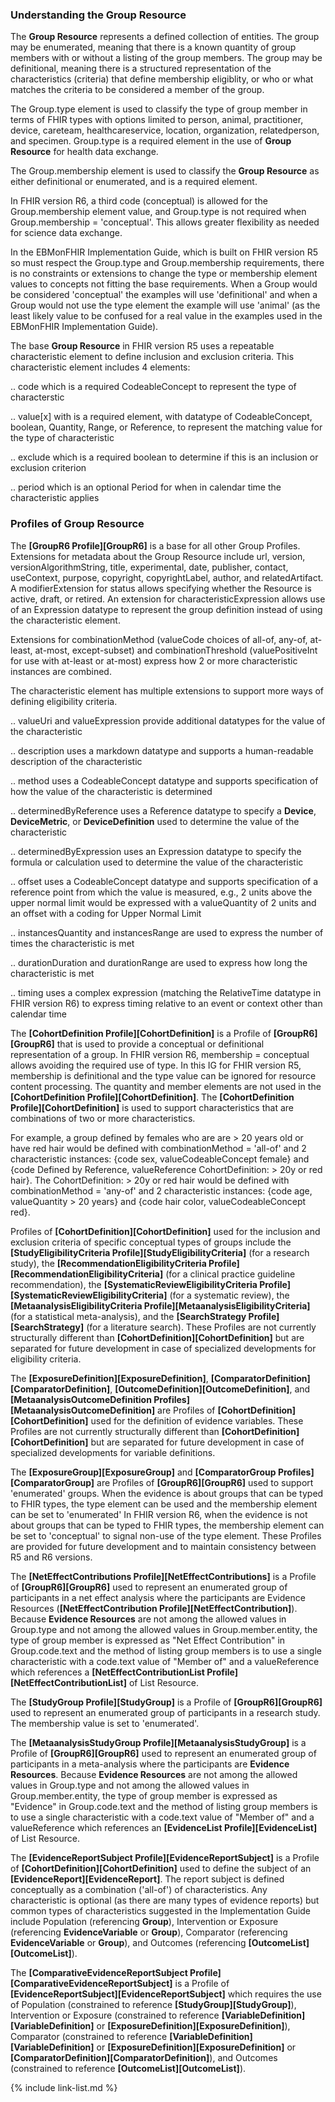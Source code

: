 ### Understanding the Group Resource

The <b>Group Resource</b> represents a defined collection of entities. The group may be enumerated, meaning that there is a known quantity of group members with or without a listing of the group members. The group may be definitional, meaning there is a structured representation of the characteristics (criteria) that define membership eligiblity, or who or what matches the criteria to be considered a member of the group.

The Group.type element is used to classify the type of group member in terms of FHIR types with options limited to person, animal, practitioner, device, careteam, healthcareservice, location, organization, relatedperson, and specimen. Group.type is a required element in the use of <b>Group Resource</b> for health data exchange.

The Group.membership element is used to classify the <b>Group Resource</b> as either definitional or enumerated, and is a required element.

In FHIR version R6, a third code (conceptual) is allowed for the Group.membership element value, and Group.type is not required when Group.membership = 'conceptual'. This allows greater flexibility as needed for science data exchange.

In the EBMonFHIR Implementation Guide, which is built on FHIR version R5 so must respect the Group.type and Group.membership requirements, there is no constraints or extensions to change the type or membership element values to concepts not fitting the base requirements. When a Group would be considered 'conceptual' the examples will use 'definitional' and when a Group would not use the type element the example will use 'animal' (as the least likely value to be confused for a real value in the examples used in the EBMonFHIR Implementation Guide).

The base <b>Group Resource</b> in FHIR version R5 uses a repeatable characteristic element to define inclusion and exclusion criteria. This characteristic element includes 4 elements:

.. code which is a required CodeableConcept to represent the type of characterstic

.. value[x] with is a required element, with datatype of CodeableConcept, boolean, Quantity, Range, or Reference, to represent the matching value for the type of characteristic

.. exclude which is a required boolean to determine if this is an inclusion or exclusion criterion

.. period which is an optional Period for when in calendar time the characteristic applies

### Profiles of Group Resource

The **[GroupR6 Profile][GroupR6]** is a base for all other Group Profiles. Extensions for metadata about the Group Resource include url, version, versionAlgorithmString, title, experimental, date, publisher, contact, useContext, purpose, copyright, copyrightLabel, author, and relatedArtifact. A modifierExtension for status allows specifying whether the Resource is active, draft, or retired. An extension for characteristicExpression allows use of an Expression datatype to represent the group definition instead of using the characteristic element.

Extensions for combinationMethod (valueCode choices of all-of, any-of, at-least, at-most, except-subset) and combinationThreshold (valuePositiveInt for use with at-least or at-most) express how 2 or more characteristic instances are combined.

The characteristic element has multiple extensions to support more ways of defining eligibility criteria.

.. valueUri and valueExpression provide additional datatypes for the value of the characteristic

.. description uses a markdown datatype and supports a human-readable description of the characteristic

.. method uses a CodeableConcept datatype and supports specification of how the value of the characteristic is determined

.. determinedByReference uses a Reference datatype to specify a <b>Device</b>, <b>DeviceMetric</b>, or <b>DeviceDefinition</b> used to determine the value of the characteristic

.. determinedByExpression uses an Expression datatype to specify the formula or calculation used to determine the value of the characteristic

.. offset uses a CodeableConcept datatype and supports specification of a reference point from which the value is measured, e.g., 2 units above the upper normal limit would be expressed with a valueQuantity of 2 units and an offset with a coding for Upper Normal Limit

.. instancesQuantity and instancesRange are used to express the number of times the characteristic is met

.. durationDuration and durationRange are used to express how long the characteristic is met

.. timing uses a complex expression (matching the RelativeTime datatype in FHIR version R6) to express timing relative to an event or context other than calendar time

The **[CohortDefinition Profile][CohortDefinition]** is a Profile of **[GroupR6][GroupR6]** that is used to provide a conceptual or definitional representation of a group. In FHIR version R6, membership = conceptual allows avoiding the required use of type. In this IG for FHIR version R5, membership is definitional and the type value can be ignored for resource content processing. The quantity and member elements are not used in the **[CohortDefinition Profile][CohortDefinition]**.
The **[CohortDefinition Profile][CohortDefinition]** is used to support characteristics that are combinations of two or more characteristics. 

For example, a group defined by females who are are > 20 years old or have red hair would be defined with combinationMethod = 'all-of' and 2 characteristic instances: {code sex, valueCodeableConcept female} and {code Defined by Reference, valueReference CohortDefinition: > 20y or red hair}. 
The CohortDefinition: > 20y or red hair would be defined with combinationMethod = 'any-of' and 2 characteristic instances: {code age, valueQuantity > 20 years} and {code hair color, valueCodeableConcept red}.

Profiles of **[CohortDefinition][CohortDefinition]** used for the inclusion and exclusion criteria of specific conceptual types of groups include the **[StudyEligibilityCriteria Profile][StudyEligibilityCriteria]** (for a research study), the **[RecommendationEligibilityCriteria Profile][RecommendationEligibilityCriteria]** (for a clinical practice guideline recommendation), the **[SystematicReviewEligibilityCriteria Profile][SystematicReviewEligibilityCriteria]** (for a systematic review), the **[MetaanalysisEligibilityCriteria Profile][MetaanalysisEligibilityCriteria]** (for a statistical meta-analysis), and the **[SearchStrategy Profile][SearchStrategy]** (for a literature search). These Profiles are not currently structurally different than **[CohortDefinition][CohortDefinition]** but are separated for future development in case of specialized developments for eligibility criteria.

The **[ExposureDefinition][ExposureDefinition]**, **[ComparatorDefinition][ComparatorDefinition]**, **[OutcomeDefinition][OutcomeDefinition]**, and **[MetaanalysisOutcomeDefinition Profiles][MetaanalysisOutcomeDefinition]** are Profiles of **[CohortDefinition][CohortDefinition]** used for the definition of evidence variables. These Profiles are not currently structurally different than **[CohortDefinition][CohortDefinition]** but are separated for future development in case of specialized developments for variable definitions.

The **[ExposureGroup][ExposureGroup]** and **[ComparatorGroup Profiles][ComparatorGroup]** are Profiles of **[GroupR6][GroupR6]** used to support 'enumerated' groups. When the evidence is about groups that can be typed to FHIR types, the type element can be used and the membership element can be set to 'enumerated'  In FHIR version R6, when the evidence is not about groups that can be typed to FHIR types, the membership element can be set to 'conceptual' to signal non-use of the type element. These Profiles are provided for future development and to maintain consistency between R5 and R6 versions.

The **[NetEffectContributions Profile][NetEffectContributions]** is a Profile of **[GroupR6][GroupR6]** used to represent an enumerated group of participants in a net effect analysis where the participants are Evidence Resources (**[NetEffectContribution Profile][NetEffectContribution]**). Because <b>Evidence Resources</b> are not among the allowed values in Group.type and not among the allowed values in Group.member.entity, the type of group member is expressed as "Net Effect Contribution" in Group.code.text and the method of listing group members is to use a single characteristic with a code.text value of "Member of" and a valueReference which references a **[NetEffectContributionList Profile][NetEffectContributionList]** of List Resource.

The **[StudyGroup Profile][StudyGroup]** is a Profile of **[GroupR6][GroupR6]** used to represent an enumerated group of participants in a research study. The membership value is set to 'enumerated'.

The **[MetaanalysisStudyGroup Profile][MetaanalysisStudyGroup]** is a Profile of **[GroupR6][GroupR6]** used to represent an enumerated group of participants in a meta-analysis where the participants are <b>Evidence Resources</b>. Because <b>Evidence Resources</b> are not among the allowed values in Group.type and not among the allowed values in Group.member.entity, the type of group member is expressed as "Evidence" in Group.code.text and the method of listing group members is to use a single characteristic with a code.text value of "Member of" and a valueReference which references an **[EvidenceList Profile][EvidenceList]** of List Resource.

The **[EvidenceReportSubject Profile][EvidenceReportSubject]** is a Profile of **[CohortDefinition][CohortDefinition]** used to define the subject of an **[EvidenceReport][EvidenceReport]**. The report subject is defined conceptually as a combination ('all-of') of characteristics. Any characteristic is optional (as there are many types of evidence reports) but common types of characteristics suggested in the Implementation Guide include Population (referencing <b>Group</b>), Intervention or Exposure (referencing <b>EvidenceVariable</b> or <b>Group</b>), Comparator (referencing <b>EvidenceVariable</b> or <b>Group</b>), and Outcomes (referencing **[OutcomeList][OutcomeList]**).

The **[ComparativeEvidenceReportSubject Profile][ComparativeEvidenceReportSubject]** is a Profile of **[EvidenceReportSubject][EvidenceReportSubject]** which requires the use of Population (constrained to reference **[StudyGroup][StudyGroup]**), Intervention or Exposure (constrained to reference **[VariableDefinition][VariableDefinition]** or **[ExposureDefinition][ExposureDefinition]**), Comparator (constrained to reference **[VariableDefinition][VariableDefinition]** or **[ExposureDefinition][ExposureDefinition]** or **[ComparatorDefinition][ComparatorDefinition]**), and Outcomes (constrained to reference **[OutcomeList][OutcomeList]**).

{% include link-list.md %}
